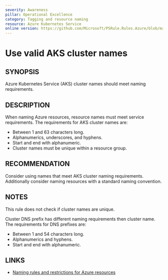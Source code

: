 ```yaml
---
severity: Awareness
pillar: Operational Excellence
category: Tagging and resource naming
resource: Azure Kubernetes Service
online version: https://github.com/Microsoft/PSRule.Rules.Azure/blob/main/docs/en/rules/Azure.AKS.Name.md
---
```


# Use valid AKS cluster names

## SYNOPSIS

Azure Kubernetes Service (AKS) cluster names should meet naming requirements.

## DESCRIPTION

When naming Azure resources, resource names must meet service requirements.
The requirements for AKS cluster names are:

- Between 1 and 63 characters long.
- Alphanumerics, underscores, and hyphens.
- Start and end with alphanumeric.
- Cluster names must be unique within a resource group.

## RECOMMENDATION

Consider using names that meet AKS cluster naming requirements.
Additionally consider naming resources with a standard naming convention.

## NOTES

This rule does not check if cluster names are unique.

Cluster DNS prefix has different naming requirements then cluster name.
The requirements for DNS prefixes are:

- Between 1 and 54 characters long.
- Alphanumerics and hyphens.
- Start and end with alphanumeric.

## LINKS

- [Naming rules and restrictions for Azure resources](https://docs.microsoft.com/en-us/azure/azure-resource-manager/management/resource-name-rules)

